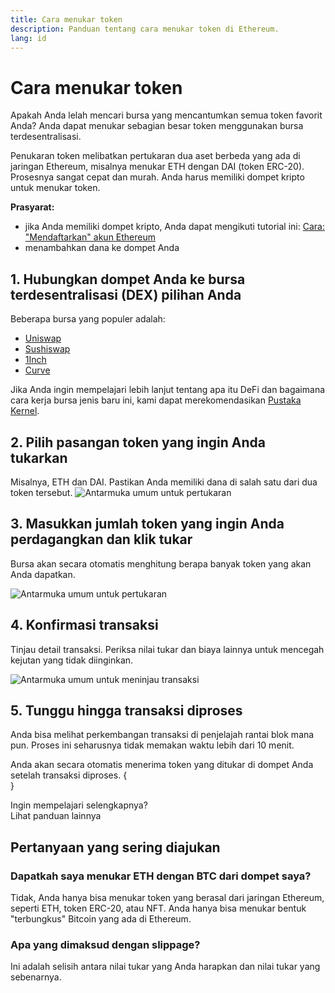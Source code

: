 ```yaml
---
title: Cara menukar token
description: Panduan tentang cara menukar token di Ethereum.
lang: id
---
```


# Cara menukar token

Apakah Anda lelah mencari bursa yang mencantumkan semua token favorit Anda? Anda dapat menukar sebagian besar token menggunakan bursa terdesentralisasi.

Penukaran token melibatkan pertukaran dua aset berbeda yang ada di jaringan Ethereum, misalnya menukar ETH dengan DAI (token ERC-20). Prosesnya sangat cepat dan murah. Anda harus memiliki dompet kripto untuk menukar token.

**Prasyarat:**

- jika Anda memiliki dompet kripto, Anda dapat mengikuti tutorial ini: [Cara: "Mendaftarkan" akun Ethereum](/guides/how-to-register-an-ethereum-account/)
- menambahkan dana ke dompet Anda

## 1. Hubungkan dompet Anda ke bursa terdesentralisasi (DEX) pilihan Anda

Beberapa bursa yang populer adalah:

- [Uniswap](https://app.uniswap.org/#/swap)
- [Sushiswap](https://www.sushi.com/swap)
- [1Inch](https://app.1inch.io/#/1/unified/swap/ETH/DAI)
- [Curve](https://curve.fi/#/ethereum/swap)

Jika Anda ingin mempelajari lebih lanjut tentang apa itu DeFi dan bagaimana cara kerja bursa jenis baru ini, kami dapat merekomendasikan [Pustaka Kernel](https://library.kernel.community/Topic+-+DeFi/Topic+-+DeFi).

## 2. Pilih pasangan token yang ingin Anda tukarkan

Misalnya, ETH dan DAI. Pastikan Anda memiliki dana di salah satu dari dua token tersebut. ![Antarmuka umum untuk pertukaran](./swap1.png)

## 3. Masukkan jumlah token yang ingin Anda perdagangkan dan klik tukar

Bursa akan secara otomatis menghitung berapa banyak token yang akan Anda dapatkan.

![Antarmuka umum untuk pertukaran](./swap2.png)

## 4. Konfirmasi transaksi

Tinjau detail transaksi. Periksa nilai tukar dan biaya lainnya untuk mencegah kejutan yang tidak diinginkan.

![Antarmuka umum untuk meninjau transaksi](./swap3.png)

## 5. Tunggu hingga transaksi diproses

Anda bisa melihat perkembangan transaksi di penjelajah rantai blok mana pun. Proses ini seharusnya tidak memakan waktu lebih dari 10 menit.

Anda akan secara otomatis menerima token yang ditukar di dompet Anda setelah transaksi diproses.
{
<br />
}

<InfoBanner shouldSpaceBetween emoji=":eyes:">
  <div>Ingin mempelajari selengkapnya?</div>
  <ButtonLink to="/guides/">
    Lihat panduan lainnya
  </ButtonLink>
</InfoBanner>

## Pertanyaan yang sering diajukan

### Dapatkah saya menukar ETH dengan BTC dari dompet saya?

Tidak, Anda hanya bisa menukar token yang berasal dari jaringan Ethereum, seperti ETH, token ERC-20, atau NFT. Anda hanya bisa menukar bentuk "terbungkus" Bitcoin yang ada di Ethereum.

### Apa yang dimaksud dengan slippage?

Ini adalah selisih antara nilai tukar yang Anda harapkan dan nilai tukar yang sebenarnya.
